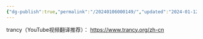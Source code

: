 ```yaml
---
{"dg-publish":true,"permalink":"/20240106000149/","updated":"2024-01-12T11:12:44.861+08:00"}
---
```



trancy（YouTube视频翻译推荐）：
https://www.trancy.org/zh-cn


